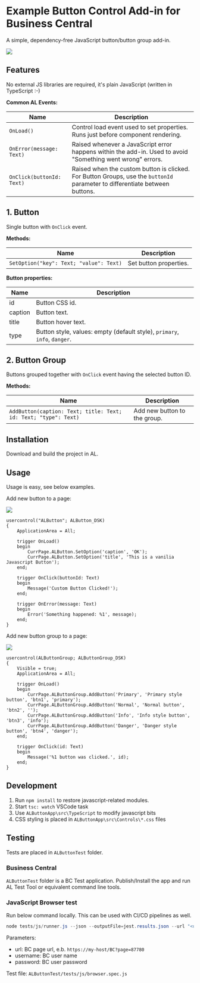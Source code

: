 # Example Button Control Add-in for Business Central

A simple, dependency-free JavaScript button/button group add-in.

![](https://raw.githubusercontent.com/dynasist/al-button/master/media/screenshot.png)

## Features

No external JS libraries are required, it's plain JavaScript (written in TypeScript :-)

**Common AL Events:**

|Name    |Description|
|--------|-----------|
|`OnLoad()`|Control load event used to set properties. Runs just before component rendering. |
|`OnError(message: Text)`|Raised whenever a JavaScript error happens within the add-in. Used to avoid "Something went wrong" errors. |
|`OnClick(buttonId: Text)`|Raised when the custom button is clicked. For Button Groups, use the `buttonId` parameter to differentiate between buttons. |

## 1. Button

Single button with `OnClick` event.

**Methods:**

|Name    |Description|
|--------|-----------|
|`SetOption("key": Text; "value": Text)`|Set button properties. |

**Button properties:**

|Name    |Description|
|--------|-----------|
|id|Button CSS id. |
|caption|Button text. |
|title|Button hover text. |
|type|Button style, values: empty (default style), `primary`, `info`, `danger`. |


## 2. Button Group

Buttons grouped together with `OnClick` event having the selected button ID.

**Methods:**

|Name    |Description|
|--------|-----------|
|`AddButton(caption: Text; title: Text; id: Text; "type": Text)`|Add new button to the group. |


## Installation

Download and build the project in AL.

## Usage

Usage is easy, see below examples.

Add new button to a page:

![](https://raw.githubusercontent.com/dynasist/al-button/master/media/button.png)

```
usercontrol("ALButton"; ALButton_DSK)
{
    ApplicationArea = All;

    trigger OnLoad()
    begin
        CurrPage.ALButton.SetOption('caption', 'OK');
        CurrPage.ALButton.SetOption('title', 'This is a vanilia Javascript Button');
    end;

    trigger OnClick(buttonId: Text)
    begin
        Message('Custom Button Clicked!');
    end;

    trigger OnError(message: Text)
    begin 
        Error('Something happened: %1', message);
    end;
}
```

Add new button group to a page:

![](https://raw.githubusercontent.com/dynasist/al-button/master/media/buttongroup.png)

```
usercontrol(ALButtonGroup; ALButtonGroup_DSK)
{
    Visible = true;
    ApplicationArea = All;

    trigger OnLoad()
    begin
        CurrPage.ALButtonGroup.AddButton('Primary', 'Primary style button', 'btn1', 'primary');
        CurrPage.ALButtonGroup.AddButton('Normal', 'Normal button', 'btn2', '');
        CurrPage.ALButtonGroup.AddButton('Info', 'Info style button', 'btn3', 'info');
        CurrPage.ALButtonGroup.AddButton('Danger', 'Danger style button', 'btn4', 'danger');
    end;

    trigger OnClick(id: Text)
    begin
        Message('%1 button was clicked.', id);
    end;
}
```

## Development

1. Run `npm install` to restore javascript-related modules.
2. Start `tsc: watch` VSCode task
3. Use `ALButtonApp\src\TypeScript` to modify javascript bits
4. CSS styling is placed in `ALButtonApp\src\Controls\*.css` files

## Testing

Tests are placed in `ALButtonTest` folder.

### Business Central

`ALButtonTest` folder is a BC Test application. Publish/Install the app and run AL Test Tool or equivalent command line tools.

### JavaScript Browser test

Run below command locally. This can be used with CI/CD pipelines as well.

```powershell
node tests/js/runner.js --json --outputFile=jest.results.json --url "<url>" --username <name> --password <pass>
```

Parameters:
- url: BC page url, e.b. `https://my-host/BC?page=87780`
- username: BC user name
- password: BC user password

Test file: `ALButtonTest/tests/js/browser.spec.js`


